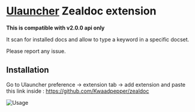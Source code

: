 # [Ulauncher](https://github.com/Ulauncher/Ulauncher) Zealdoc extension

**This is compatible with v2.0.0 api only**

It scan for installed docs and allow to type a keyword in a specific docset.

Please report any issue.

## Installation

Go to Ulauncher preference -> extension tab -> add extension and paste this link inside : https://github.com/Kwaadpepper/zealdoc

![Usage](https://user-images.githubusercontent.com/6019313/92320758-234d9f80-f024-11ea-8546-e38621085f2b.gif)